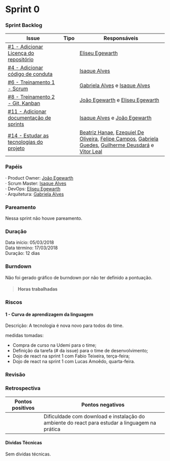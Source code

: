 # Sprint 0

### Sprint Backlog

|Issue|Tipo|Responsáveis|
|---|---|---|
|[#1 - Adicionar Licença do repositório](https://github.com/fga-gpp-mds/AGR-APP-react-native/issues/1)||[Eliseu Egewarth](https://github.com/eliseuegewarth)|
|[#4 - Adicionar código de conduta](https://github.com/fga-gpp-mds/AGR-APP-react-native/issues/4)||[Isaque Alves](https://github.com/alvesisaque)|
|[#6 - Treinamento 1 - Scrum](https://github.com/fga-gpp-mds/AGR-APP-react-native/issues/6)||[Gabriela Alves](https://github.com/gag2502) e [Isaque Alves](https://github.com/alvesisaque)|
|[#8 - Treinamento 2 - Git, Kanban](https://github.com/fga-gpp-mds/AGR-APP-react-native/issues/8)||[João Egewarth](https://github.com/egewarth) e [Eliseu Egewarth](https://github.com/eliseuegewarth)|
|[#11 - Adicionar documentação de sprints](https://github.com/fga-gpp-mds/AGR-APP-react-native/issues/11)||[Isaque Alves](https://github.com/alvesisaque) e [João Egewarth](https://github.com/egewarth)|
|[#14 - Estudar as tecnologias do projeto](https://github.com/fga-gpp-mds/AGR-APP-react-native/issues/14)||[Beatriz Hanae](https://github.com/BeatrizHanae), [Ezequiel De Oliveira](https://github.com/EzequielDeOliveira), [Felipe Campos](https://github.com/fepas), [Gabriela Guedes](https://github.com/gabibguedes), [Guilherme Deusdará](https://github.com/gdeusdara) e [Vitor Leal](https://github.com/vitorl-s)|

### Papéis

· Product Owner: [João Egewarth](https://github.com/egewarth)  
· Scrum Master: [Isaque Alves](https://github.com/alvesisaque)  
· DevOps: [Eliseu Egewarth](https://github.com/eliseuegewarth)  
· Arquitetura: [Gabriela Alves](https://github.com/gag2502)

### Pareamento

Nessa sprint não houve pareamento.

### Duração

Data início: 05/03/2018  
Data término: 17/03/2018  
Duração: 12 dias

### Burndown

Não foi gerado gráfico de burndown por não ter definido a pontuação.

>#### Horas trabalhadas

### Riscos

#### 1 - Curva de aprendizagem da linguagem

Descrição: A tecnologia é nova novo para todos do time.

medidas tomadas:
- Compra de curso na Udemi para o time;
- Definição da tarefa (# da issue) para o time de desenvolvimento;
- Dojo de react na sprint 1 com Fabio Teixeira, terça-feira;
- Dojo de react na sprint 1 com Lucas Amoêdo, quarta-feira.


### Revisão



### Retrospectiva

|Pontos positivos|Pontos negativos|
|---|---|
||Dificuldade com download e instalação do ambiente do react para estudar a linguagem na prática|


<!-- Histórias implementadas -->
<!-- Quanto da features foi implementadas -->

#### Dividas Técnicas

Sem dividas técnicas.
